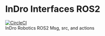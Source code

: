 # InDro Interfaces ROS2
[![CircleCI](https://circleci.com/gh/indro-robotics/interfaces_ros2.svg?style=shield)](https://github.com/indro-robotics/interfaces_ros2)  
InDro Robotics ROS2 Msg, src, and actions
